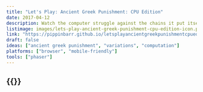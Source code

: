 ```yaml
---
title: "Let's Play: Ancient Greek Punishment: CPU Edition"
date: 2017-04-12
description: Watch the computer struggle against the chains it put itself in! Watch the computer try to drink the water it moves out of reach! Watch the computer push a rock up a hill and knock it down again! In a joyful infinite loop! One must imagine CPU Sisyphus happy!
listimage: images/lets-play-ancient-greek-punishment-cpu-edition-icon.png
link: "https://pippinbarr.github.io/letsplayancientgreekpunishmentcpuedition/info/"
draft: false
ideas: ["ancient greek punishment", "variations", "computation"]
platforms: ["browser", "mobile-friendly"]
tools: ["phaser"]
---
```


## {{<param title >}}

